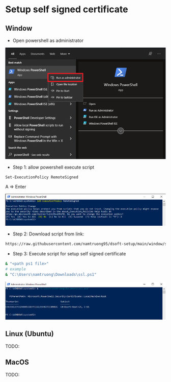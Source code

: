 # Setup self signed certificate
## Window
- Open powershell as administrator

![open powershell](https://github.com/namtruong95/dsoft-setup/blob/main/window/images/open-powershell.png?raw=true)

- Step 1: allow powershell execute script
```bash
Set-ExecutionPolicy RemoteSigned
```
A => Enter

![allow exe ps script](https://github.com/namtruong95/dsoft-setup/blob/main/window/images/allow-execute-script.png?raw=true)

- Step 2: Download script from link:

```bash
https://raw.githubusercontent.com/namtruong95/dsoft-setup/main/window/ssl.ps1
```

- Step 3: Execute script for setup self signed certificate 
```bash
& "<path ps1 file>"
# example
& "C:\Users\namtruong\Downloads\ssl.ps1"
```

![run ps script](https://github.com/namtruong95/dsoft-setup/blob/main/window/images/exe-ps-script.png?raw=true)

## Linux (Ubuntu)

TODO:

## MacOS

TODO:
